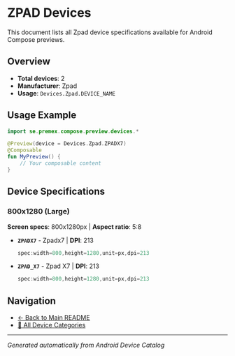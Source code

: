 # ZPAD Devices

This document lists all Zpad device specifications available for Android Compose previews.

## Overview

- **Total devices**: 2
- **Manufacturer**: Zpad
- **Usage**: `Devices.Zpad.DEVICE_NAME`

## Usage Example

```kotlin
import se.premex.compose.preview.devices.*

@Preview(device = Devices.Zpad.ZPADX7)
@Composable
fun MyPreview() {
    // Your composable content
}
```

## Device Specifications

### 800x1280 (Large)

**Screen specs**: 800x1280px | **Aspect ratio**: 5:8

- **`ZPADX7`** - Zpadx7 | **DPI**: 213
  ```kotlin
  spec:width=800,height=1280,unit=px,dpi=213
  ```

- **`ZPAD_X7`** - Zpad X7 | **DPI**: 213
  ```kotlin
  spec:width=800,height=1280,unit=px,dpi=213
  ```

## Navigation

- [← Back to Main README](../../README.md)
- [📱 All Device Categories](../README.md)

---
*Generated automatically from Android Device Catalog*
